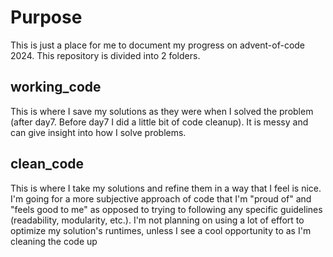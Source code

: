 # Purpose
This is just a place for me to document my progress on advent-of-code 2024. This repository is divided into 2 folders.

## working_code
This is where I save my solutions as they were when I solved the problem (after day7. Before day7 I did a little bit of code cleanup). It is messy and can give insight into how I solve problems.

## clean_code
This is where I take my solutions and refine them in a way that I feel is nice. I'm going for a more subjective approach of code that I'm "proud of" and "feels good to me" as opposed to trying to following any specific guidelines (readability, modularity, etc.). I'm not planning on using a lot of effort to optimize my solution's runtimes, unless I see a cool opportunity to as I'm cleaning the code up
